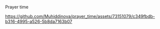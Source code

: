 Prayer time



https://github.com/Muhiddinova/prayer_time/assets/73151079/c349fbdb-b316-4995-a526-5b8da7163b07

